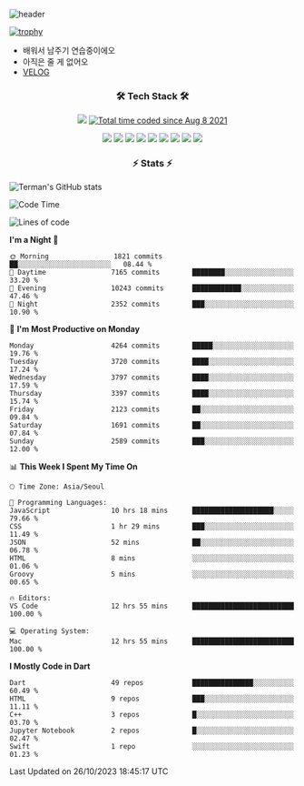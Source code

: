 <!--
**Ohgyuchan/Ohgyuchan** is a ✨ _special_ ✨ repository because its `README.md` (this file) appears on your GitHub profile.

Here are some ideas to get you started:

- 🔭 I’m currently working on ...
- 🌱 I’m currently learning ...
- 👯 I’m looking to collaborate on ...
- 🤔 I’m looking for help with ...
- 💬 Ask me about ...
- 📫 How to reach me: ...
- 😄 Pronouns: ...
- ⚡ Fun fact: ...
-->
![header](https://capsule-render.vercel.app/api?type=soft&color=auto&height=150&section=header&text=Ohgyuchan&fontSize=80&animation=twinkling)

[![trophy](https://github-profile-trophy.vercel.app/?username=Ohgyuchan&column=-1)](https://github.com/ryo-ma/github-profile-trophy)

<!-- ### Hi there 👋 -->
  * 배워서 남주기 연습중이에오
  * 아직은 줄 게 없어오
  * [VELOG](https://velog.io/@terman)



<h3 align="center"><b>🛠 Tech Stack 🛠</b></h3>

<p align="center">
<a href="https://hits.seeyoufarm.com"><img src="https://hits.seeyoufarm.com/api/count/incr/badge.svg?url=https%3A%2F%2Fgithub.com%2FOhgyuchan&count_bg=%2379C83D&title_bg=%23555555&icon=&icon_color=%23E7E7E7&title=visitors+%F0%9F%99%8C&edge_flat=false"/></a> <a href="https://wakatime.com/@9d35e6a9-2400-4e9b-b741-9597e6de1373"><img src="https://wakatime.com/badge/user/9d35e6a9-2400-4e9b-b741-9597e6de1373.svg" alt="Total time coded since Aug 8 2021" /></a></p>


<p align="center">
<img src="https://img.shields.io/badge/HTML5-E34F26?style=flat-square&logo=HTML5&logoColor=white"/></a>
<img src="https://img.shields.io/badge/CSS3-1572B6?style=flat-square&logo=CSS3&logoColor=white"/></a>
<img src="https://img.shields.io/badge/JavaScript-F7DF1E?style=flat-square&logo=JavaScript&logoColor=white"/></a>
<!-- <img src="https://img.shields.io/badge/Node.js-339933?style=flat-square&logo=Node.js&logoColor=white"/></a> &nbsp -->
<img src="https://img.shields.io/badge/Android-3DDC84?style=flat-square&logo=Android&logoColor=white"/></a> 
<img src="https://img.shields.io/badge/Flutter-02569B?style=flat-square&logo=Flutter&logoColor=white"></a> 
<img src="https://img.shields.io/badge/Dart-0175C2?style=flat-square&logo=Dart&logoColor=white"></a> 
<!-- <img src="https://img.shields.io/badge/R-0175C2?style=flat-square&logo=R&logoColor=white"></a> &nbsp -->
<!-- <img src="https://img.shields.io/badge/MongoDB-47A248?style=flat-square&logo=MongoDB&logoColor=white"/></a> &nbsp -->
<!-- <img src="https://img.shields.io/badge/MySQL-4479A1?style=flat-square&logo=MySQL&logoColor=white"/></a> &nbsp -->
<img src="https://img.shields.io/badge/c++-00599C?style=flat-square&logo=c%2B%2B&logoColor=white"/></a> 
<img src="https://img.shields.io/badge/python-0175C2?style=flat-square&logo=python&logoColor=white"></a> 
<img src="https://img.shields.io/badge/github-181717?style=flat-square&logo=github&logoColor=white"></a> 
<!-- <img src="https://img.shields.io/badge/unity-FCC624?style=flat-square&logo=unity&logoColor=black"></a>  -->
<!-- <img src="https://img.shields.io/badge/Amazon AWS-232F3E?style=flat-square&logo=Amazon%20AWS&logoColor=white"/></a> &nbsp -->
</p></b>

<h3 align="center"><b>⚡️ Stats ⚡️</b></h3>

![Terman's GitHub stats](https://github-readme-stats.vercel.app/api?username=Ohgyuchan&count_private=true&show_icons=true&theme=buefy)
  
<!--START_SECTION:waka-->
![Code Time](http://img.shields.io/badge/Code%20Time-1%2C349%20hrs%2027%20mins-blue)

![Lines of code](https://img.shields.io/badge/From%20Hello%20World%20I%27ve%20Written-33.5%20million%20lines%20of%20code-blue)

**I'm a Night 🦉** 

```text
🌞 Morning                1821 commits        ██░░░░░░░░░░░░░░░░░░░░░░░   08.44 % 
🌆 Daytime                7165 commits        ████████░░░░░░░░░░░░░░░░░   33.20 % 
🌃 Evening                10243 commits       ████████████░░░░░░░░░░░░░   47.46 % 
🌙 Night                  2352 commits        ███░░░░░░░░░░░░░░░░░░░░░░   10.90 % 
```
📅 **I'm Most Productive on Monday** 

```text
Monday                   4264 commits        █████░░░░░░░░░░░░░░░░░░░░   19.76 % 
Tuesday                  3720 commits        ████░░░░░░░░░░░░░░░░░░░░░   17.24 % 
Wednesday                3797 commits        ████░░░░░░░░░░░░░░░░░░░░░   17.59 % 
Thursday                 3397 commits        ████░░░░░░░░░░░░░░░░░░░░░   15.74 % 
Friday                   2123 commits        ██░░░░░░░░░░░░░░░░░░░░░░░   09.84 % 
Saturday                 1691 commits        ██░░░░░░░░░░░░░░░░░░░░░░░   07.84 % 
Sunday                   2589 commits        ███░░░░░░░░░░░░░░░░░░░░░░   12.00 % 
```


📊 **This Week I Spent My Time On** 

```text
🕑︎ Time Zone: Asia/Seoul

💬 Programming Languages: 
JavaScript               10 hrs 18 mins      ████████████████████░░░░░   79.66 % 
CSS                      1 hr 29 mins        ███░░░░░░░░░░░░░░░░░░░░░░   11.49 % 
JSON                     52 mins             ██░░░░░░░░░░░░░░░░░░░░░░░   06.78 % 
HTML                     8 mins              ░░░░░░░░░░░░░░░░░░░░░░░░░   01.06 % 
Groovy                   5 mins              ░░░░░░░░░░░░░░░░░░░░░░░░░   00.65 % 

🔥 Editors: 
VS Code                  12 hrs 55 mins      █████████████████████████   100.00 % 

💻 Operating System: 
Mac                      12 hrs 55 mins      █████████████████████████   100.00 % 
```

**I Mostly Code in Dart** 

```text
Dart                     49 repos            ███████████████░░░░░░░░░░   60.49 % 
HTML                     9 repos             ███░░░░░░░░░░░░░░░░░░░░░░   11.11 % 
C++                      3 repos             █░░░░░░░░░░░░░░░░░░░░░░░░   03.70 % 
Jupyter Notebook         2 repos             █░░░░░░░░░░░░░░░░░░░░░░░░   02.47 % 
Swift                    1 repo              ░░░░░░░░░░░░░░░░░░░░░░░░░   01.23 % 
```




 Last Updated on 26/10/2023 18:45:17 UTC
<!--END_SECTION:waka-->
